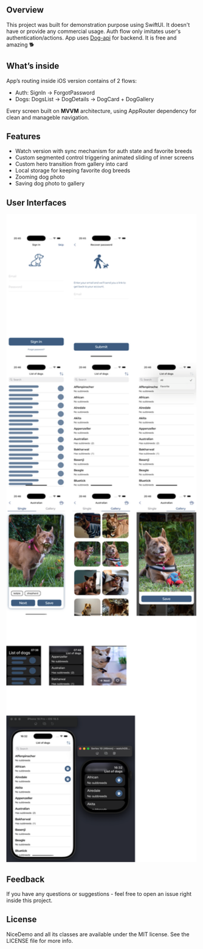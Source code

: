 ## Overview
This project was built for demonstration purpose using SwiftUI. It doesn't have or provide any commercial usage. Auth flow only imitates user's authentication/actions.
App uses [Dog-api](https://dog.ceo/dog-api/) for backend. It is free and amazing 🐕

## What’s inside
App’s routing inside iOS version contains of 2 flows: 

* Auth: SignIn -> ForgotPassword 
* Dogs: DogsList -> DogDetails -> DogCard + DogGallery

Every screen built on **MVVM** architecture, using AppRouter dependency for clean and manageble navigation.

## Features
* Watch version with sync mechanism for auth state and favorite breeds
* Custom segmented control triggering animated sliding of inner screens
* Custom hero transition from gallery into card
* Local storage for keeping favorite dog breeds
* Zooming dog photo
* Saving dog photo to gallery

## User Interfaces

<p align="left">
<img src="https://github.com/Kharauzov/NiceDemo-SwiftUI/blob/main/overview_with_watch.png" width="500px" height="1700px"/>
</p>

## Feedback
If you have any questions or suggestions - feel free to open an issue right inside this project.

## License
NiceDemo and all its classes are available under the MIT license. See the LICENSE file for more info.
